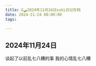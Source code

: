 ```yaml
---
title: G🛹2024年11月24日suki日记存档
date: 2024-11-24 00:00:00
tags:

---
```


## 2024年11月24日

谈起了以前乱七八糟的事
我的心情乱七八糟
